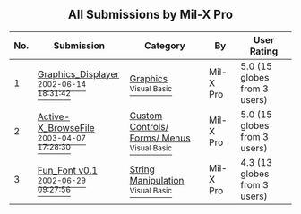 ﻿<div align="center">

## All Submissions by Mil\-X Pro

</div>

No.  | Submission | Category | By   | User Rating
---- | ---------- | -------- | ---- | -----------
1 | [Graphics\_Displayer<br /><sup>2002-06-14 18:31:42</sup>](https://github.com/Planet-Source-Code/mil-x-pro-graphics-displayer__1-35843) | [Graphics<br /><sup>Visual Basic</sup>](../ByCategory/graphics__1-46.md) | Mil\-X Pro | 5.0 (15 globes from 3 users)
2 | [Active\-X\_BrowseFile<br /><sup>2003-04-07 17:28:30</sup>](https://github.com/Planet-Source-Code/mil-x-pro-active-x-browsefile__1-44584) | [Custom Controls/ Forms/  Menus<br /><sup>Visual Basic</sup>](../ByCategory/custom-controls-forms-menus__1-4.md) | Mil\-X Pro | 5.0 (15 globes from 3 users)
3 | [Fun\_Font v0\.1<br /><sup>2002-06-29 09:27:56</sup>](https://github.com/Planet-Source-Code/mil-x-pro-fun-font-v0-1__1-36383) | [String Manipulation<br /><sup>Visual Basic</sup>](../ByCategory/string-manipulation__1-5.md) | Mil\-X Pro | 4.3 (13 globes from 3 users)
